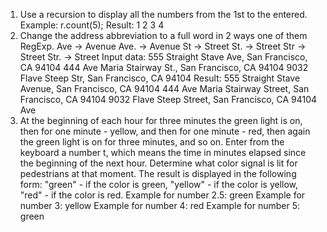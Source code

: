 1. Use a recursion to display all the numbers from the 1st to the entered.
Example:
r.count(5);
Result:
1
2
3
4
2. Change the address abbreviation to a full word in 2 ways
one of them RegExp.
Ave -> Avenue
Ave. -> Avenue
St -> Street
St. -> Street
Str -> Street
Str. -> Street
Input data:
555 Straight Stave Ave, San Francisco, CA 94104
444 Ave Maria Stairway St., San Francisco, CA 94104
9032 Flave Steep Str, San Francisco, CA 94104
Result:
555 Straight Stave Avenue, San Francisco, CA 94104
444 Ave Maria Stairway Street, San Francisco, CA 94104
9032 Flave Steep Street, San Francisco, CA 94104
Ave
3. At the beginning of each hour for three minutes the green light is on,
then for one minute - yellow,
and then for one minute - red,
then again the green light is on for three minutes, and so on.
Enter from the keyboard a number t, which means the time in minutes elapsed since the beginning of the next hour.
Determine what color signal is lit for pedestrians at that moment.
The result is displayed in the following form:
"green" - if the color is green,
"yellow" - if the color is yellow,
"red" - if the color is red.
Example for number 2.5:
green
Example for number 3:
yellow
Example for number 4:
red
Example for number 5:
green
